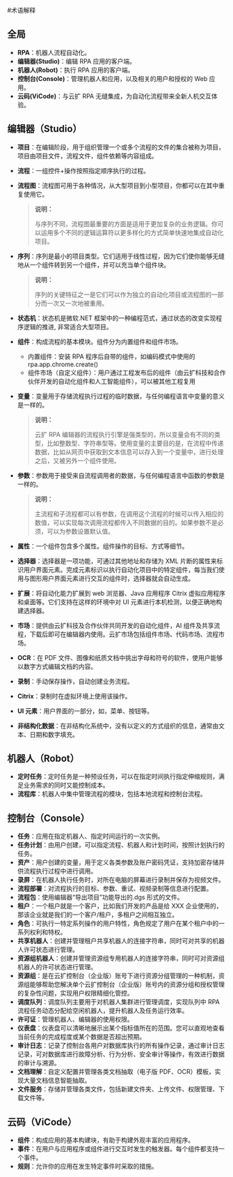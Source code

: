 #术语解释

## 全局

- **RPA**：机器人流程自动化。
- **编辑器(Studio)**：编辑 RPA 应用的客户端。
- **机器人(Robot)**：执行 RPA 应用的客户端。
- **控制台(Console)**：管理机器人和应用，以及相关的用户和授权的 Web 应用。
- **云码(ViCode)**：与云扩 RPA 无缝集成，为自动化流程带来全新人机交互体验。

## 编辑器（Studio）

- **项目**：在编辑阶段，用于组织管理一个或多个流程的文件的集合被称为项目，项目由项目文件，流程文件，组件依赖等内容组成。
- **流程**：一组控件+操作按照指定顺序执行的过程。
- **流程图**：流程图可用于各种情况，从大型项目到小型项目，你都可以在其中重复使用它。

    >**说明：**
    >
    >与序列不同，流程图最重要的方面是适用于更加复杂的业务逻辑。你可以运用多个不同的逻辑运算符以更多样化的方式简单快速地集成自动化项目。

- **序列**：序列是最小的项目类型。它们适用于线性过程，因为它们使你能够无缝地从一个组件转到另一个组件，并可以充当单个组件块。

    >**说明：**
    >
    >序列的关键特征之一是它们可以作为独立的自动化项目或流程图的一部分而一次又一次地被重用。

- **状态机**：状态机是微软.NET 框架中的一种编程范式，通过状态的改变实现程序逻辑的推进, 非常适合大型项目。
- **组件**：构成流程的基本模块。组件分为内置组件和组件市场。
    - 内置组件：安装 RPA 程序后自带的组件，如编码模式中使用的 rpa.app.chrome.create()
    - 组件市场（自定义组件）：用户通过工程发布后的组件（由云扩科技和合作伙伴开发的自动化组件和人工智能组件），可以被其他工程复用
- **变量**：变量用于存储流程执行过程的临时数据，与任何编程语言中变量的意义是一样的。

    >**说明：**
    >
    >云扩 RPA 编辑器的流程执行引擎是强类型的，所以变量会有不同的类型，比如整数型、字符串型等。使用变量的主要目的是，在流程中传递数据，比如从网页中获取到文本信息可以存入到一个变量中，进行处理之后，又被另外一个组件使用。

- **参数**：参数用于接受来自流程调用者的数据，与任何编程语言中函数的参数是一样的。

    >**说明：**
    >
    >主流程和子流程都可以有参数，在调用这个流程的时候可以传入相应的数值，可以实现每次调用流程都传入不同数据的目的。如果参数不是必须，可以为参数设置默认值。
- **属性**：一个组件包含多个属性。组件操作的目标、方式等细节。
- **选择器**：选择器是一项功能，可通过其他地址和存储为 XML 片断的属性来标识用户界面元素。完成元素标识以执行自动化项目中的特定组件，每当我们使用与图形用户界面元素进行交互的组件时，选择器就会自动生成。
- **扩展**：将自动化能力扩展到 web 浏览器、Java 应用程序 Citrix 虚拟应用程序和桌面等。它们支持在这样的环境中对 UI 元素进行本机检测，以便正确地构建选择器。
- **市场**：提供由云扩科技及合作伙伴共同开发的自动化组件，AI 组件及共享流程，下载后即可在编辑器内使用。云扩市场包括组件市场、代码市场、流程市场。
- **OCR**：在 PDF 文件、图像和纸质文档中挑出字母和符号的软件，使用户能够以数字方式编辑文档的内容。
- **录制**：手动保存操作，自动创建业务流程。
- **Citrix**：录制时在虚拟环境上使用该操作。
- **UI 元素**：用户界面的一部分，如，菜单、按钮等。
- **非结构化数据**：在非结构化系统中，没有以定义的方式组织的信息，通常由文本、日期和数字填充。

## 机器人（Robot）

- **定时任务**：定时任务是一种预设任务，可以在指定时间执行指定伸缩规则，满足业务需求的同时又能控制成本。
- **流程库**：机器人中集中管理流程的模块，包括本地流程和控制台流程。

## 控制台（Console）

- **任务**：应用在指定机器人、指定时间运行的一次实例。
- **任务计划**：由用户创建，可以指定流程、机器人和计划时间，按照计划执行的任务。
- **资产**：用户创建的变量，用于定义各类参数及账户密码凭证，支持加密存储并供流程执行过程中进行调用。
- **录屏**：在机器人执行任务时，对所在电脑的屏幕进行录制并保存为视频文件。
- **流程部署**：对流程执行的目标、参数、重试、视频录制等信息进行配置。
- **流程包**：使用编辑器“导出项目”功能导出的.dgs 形式的文件。
- **租户**：一个租户就是一个客户，比如我们开发的产品是给 XXX 企业使用的，那该企业就是我们的一个客户/租户，多租户之间相互独立。
- **角色**：可执行一特定系列操作的用户特性，角色规定了用户在某个租户中的一系列权利和特权。
- **共享机器人**：创建并管理租户共享机器人的连接字符串，同时可对共享的机器人许可状态进行管理。
- **资源组机器人**：创建并管理资源组专用机器人的连接字符串，同时可对资源组机器人的许可状态进行管理。
- **资源组**：是在云扩控制台（企业版）账号下进行资源分组管理的一种机制，资源组能够帮助您解决单个云扩控制台（企业版）账号内的资源分组和授权管理的复杂性问题，实现用户权限精细化管控。
- **调度队列**：调度队列主要用于对机器人集群进行管理调度，实现队列中 RPA 流程任务动态分配给空闲机器人，提升机器人及任务运行效率。
- **许可证**：管理机器人、编辑器的使用权限。
- **仪表盘**：仪表盘可以清晰地展示出某个指标值所在的范围。您可以直观地查看当前任务的完成程度或某个数据是否超出预期。
- **审计日志**：记录了控制台各用户对数据库执行的所有操作记录，通过审计日志记录，可对数据库进行故障分析、行为分析、安全审计等操作，有效进行数据的审计与溯源。
- **文档理解**：自定义配置并管理各类文档抽取（电子版 PDF、OCR）模板，实现大量文档信息智能抽取。
- **文件服务**：存储并管理各类文件，包括新建文件夹、上传文件、权限管理、下载文件等。

## 云码（ViCode）

- **组件**：构成应用的基本构建块，有助于构建外观丰富的应用程序。
- **事件**：在用户与应用程序或组件进行交互时发生的触发器。每个组件都支持一个事件。
- **规则**：允许你的应用在发生特定事件时采取的措施。

